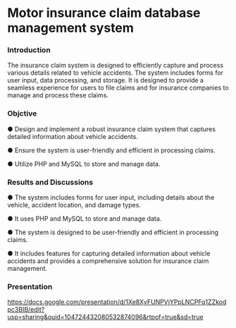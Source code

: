 # Motor insurance claim database management system

### Introduction

The insurance claim system is designed to efficiently capture and process various details related to vehicle accidents. The system includes forms for user input, data processing, and storage. It is designed to provide a seamless experience for users to file claims and for insurance companies to manage and process these claims.


### Objctive

●	Design and implement a robust insurance claim system that captures detailed information about vehicle accidents.

●	Ensure the system is user-friendly and efficient in processing claims.

●	Utilize PHP and MySQL to store and manage data.



### Results and Discussions

●	The system includes forms for user input, including details about the vehicle, accident location, and damage types.

●	It uses PHP and MySQL to store and manage data.

●	The system is designed to be user-friendly and efficient in processing claims.

●	It includes features for capturing detailed information about vehicle accidents and provides a comprehensive solution for insurance claim management.



### Presentation


https://docs.google.com/presentation/d/1Xe8XyFUNPVjYPpLNCPFq1ZZkodpc3BIB/edit?usp=sharing&ouid=104724432080532874096&rtpof=true&sd=true

